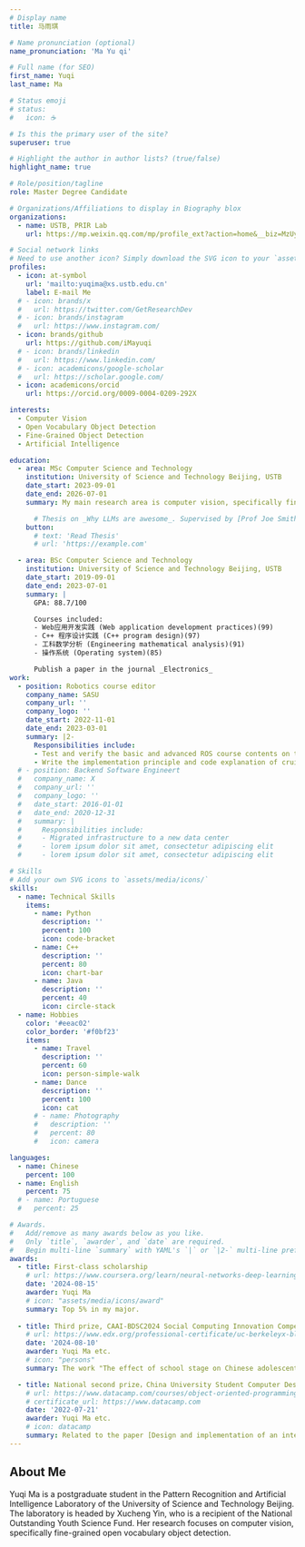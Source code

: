 ```yaml
---
# Display name
title: 马雨琪

# Name pronunciation (optional)
name_pronunciation: 'Ma Yu qi'

# Full name (for SEO)
first_name: Yuqi
last_name: Ma

# Status emoji
# status:
#   icon: ☕️

# Is this the primary user of the site?
superuser: true

# Highlight the author in author lists? (true/false)
highlight_name: true

# Role/position/tagline
role: Master Degree Candidate

# Organizations/Affiliations to display in Biography blox
organizations:
  - name: USTB, PRIR Lab
    url: https://mp.weixin.qq.com/mp/profile_ext?action=home&__biz=MzUyNjY3NzE3Ng==#wechat_redirect

# Social network links
# Need to use another icon? Simply download the SVG icon to your `assets/media/icons/` folder.
profiles:
  - icon: at-symbol
    url: 'mailto:yuqima@xs.ustb.edu.cn'
    label: E-mail Me
  # - icon: brands/x
  #   url: https://twitter.com/GetResearchDev
  # - icon: brands/instagram
  #   url: https://www.instagram.com/
  - icon: brands/github
    url: https://github.com/iMayuqi
  # - icon: brands/linkedin
  #   url: https://www.linkedin.com/
  # - icon: academicons/google-scholar
  #   url: https://scholar.google.com/
  - icon: academicons/orcid
    url: https://orcid.org/0009-0004-0209-292X

interests:
  - Computer Vision
  - Open Vocabulary Object Detection
  - Fine-Grained Object Detection
  - Artificial Intelligence

education:
  - area: MSc Computer Science and Technology
    institution: University of Science and Technology Beijing, USTB
    date_start: 2023-09-01
    date_end: 2026-07-01
    summary: My main research area is computer vision, specifically fine-grained open vocabulary object detection. Currently, a TMM journal paper is being submitted for publication. Supervised by Associate professor Chao Zhu. 

      # Thesis on _Why LLMs are awesome_. Supervised by [Prof Joe Smith](https://example.com). Presented papers at 5 IEEE conferences with the contributions being published in 2 Springer journals.
    button:
      # text: 'Read Thesis'
      # url: 'https://example.com'

  - area: BSc Computer Science and Technology
    institution: University of Science and Technology Beijing, USTB
    date_start: 2019-09-01
    date_end: 2023-07-01
    summary: |
      GPA: 88.7/100

      Courses included:
      - Web应用开发实践 (Web application development practices)(99)
      - C++ 程序设计实践 (C++ program design)(97)
      - 工科数学分析 (Engineering mathematical analysis)(91)
      - 操作系统 (Operating system)(85)

      Publish a paper in the journal _Electronics_
work:
  - position: Robotics course editor
    company_name: SASU
    company_url: ''
    company_logo: ''
    date_start: 2022-11-01
    date_end: 2023-03-01
    summary: |2-
      Responsibilities include:
      - Test and verify the basic and advanced ROS course contents on the simulation platform and the robot, and edict the teaching document.
      - Write the implementation principle and code explanation of cruise obstacle avoidance competition robot, and form teaching documents.
  # - position: Backend Software Engineert
  #   company_name: X
  #   company_url: ''
  #   company_logo: ''
  #   date_start: 2016-01-01
  #   date_end: 2020-12-31
  #   summary: |
  #     Responsibilities include:
  #     - Migrated infrastructure to a new data center
  #     - lorem ipsum dolor sit amet, consectetur adipiscing elit
  #     - lorem ipsum dolor sit amet, consectetur adipiscing elit

# Skills
# Add your own SVG icons to `assets/media/icons/`
skills:
  - name: Technical Skills
    items:
      - name: Python
        description: ''
        percent: 100
        icon: code-bracket
      - name: C++
        description: ''
        percent: 80
        icon: chart-bar
      - name: Java
        description: ''
        percent: 40
        icon: circle-stack
  - name: Hobbies
    color: '#eeac02'
    color_border: '#f0bf23'
    items:
      - name: Travel
        description: ''
        percent: 60
        icon: person-simple-walk
      - name: Dance
        description: ''
        percent: 100
        icon: cat
      # - name: Photography
      #   description: ''
      #   percent: 80
      #   icon: camera

languages:
  - name: Chinese
    percent: 100
  - name: English
    percent: 75
  # - name: Portuguese
  #   percent: 25

# Awards.
#   Add/remove as many awards below as you like.
#   Only `title`, `awarder`, and `date` are required.
#   Begin multi-line `summary` with YAML's `|` or `|2-` multi-line prefix and indent 2 spaces below.
awards:
  - title: First-class scholarship
    # url: https://www.coursera.org/learn/neural-networks-deep-learning
    date: '2024-08-15'
    awarder: Yuqi Ma
    # icon: "assets/media/icons/award"
    summary: Top 5% in my major.
      
  - title: Third prize, CAAI-BDSC2024 Social Computing Innovation Competition
    # url: https://www.edx.org/professional-certificate/uc-berkeleyx-blockchain-fundamentals
    date: '2024-08-10'
    awarder: Yuqi Ma etc.
    # icon: "persons"
    summary: The work "The effect of school stage on Chinese adolescents' self-construal-Based on an automated measurement method", based on intelligent visual technology, realizes the automatic recognition and calculation process of symbolic self-expansion paradigm images, and improves the efficiency of cross-regional and large-scale measurement of implicit independent-interdependent self-constructs. By measuring tens of thousands of Chinese teenagers, the work finds differences in the development of self-constructs of teenagers in different regions at different learning stages. The work also explores the potential influencing variables of such developmental differences. The work won the third prize of the 4th Social Computing Innovation Competition in the CAAI National Conference On Big Data & Social Computing. It is sponsored by the Chinese Association for Artificial Intelligence (CAAI) and co-sponsored by the Special Committee on Social Computing and Social Intelligence and Harbin Engineering University.

  - title: National second prize，China University Student Computer Design Competition
    # url: https://www.datacamp.com/courses/object-oriented-programming-with-s3-and-r6-in-r
    # certificate_url: https://www.datacamp.com
    date: '2022-07-21'
    awarder: Yuqi Ma etc.
    # icon: datacamp
    summary: Related to the paper [Design and implementation of an intelligent assistive cane for visually impaired people based on an edge-cloud collaboration scheme](https://www.mdpi.com/2079-9292/11/14/2266)
---
```


## About Me

<!-- Chien Shiung Wu is a professor of artificial intelligence at the Stanford AI Lab. Her research interests include distributed robotics, mobile computing and programmable matter. She leads the Robotic Neurobiology group, which develops self-reconfiguring robots, systems of self-organizing robots, and mobile sensor networks. -->

Yuqi Ma is a postgraduate student in the Pattern Recognition and Artificial Intelligence Laboratory of the University of Science and Technology Beijing. The laboratory is headed by Xucheng Yin, who is a recipient of the National Outstanding Youth Science Fund. Her research focuses on computer vision, specifically fine-grained open vocabulary object detection.
